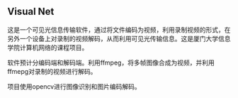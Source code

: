 ## Visual Net

这是一个可见光信息传输软件，通过将文件编码为视频，利用录制视频的形式，在另外一个设备上对录制的视频解码，从而利用可见光传输信息。这是厦门大学信息学院计算机网络的课程项目。

软件预计分编码端和解码端。利用ffmpeg，将多帧图像合成为视频，并利用ffmepg对录制的视频进行解码。

项目使用opencv进行图像识别和图片编码解码。